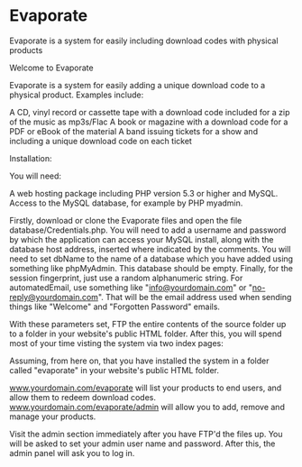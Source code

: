 # Evaporate
Evaporate is a system for easily including download codes with physical products

Welcome to Evaporate

Evaporate is a system for easily adding a unique download code to a physical product. Examples include:

A CD, vinyl record or cassette tape with a download code included for a zip of the music as mp3s/Flac
A book or magazine with a download code for a PDF or eBook of the material
A band issuing tickets for a show and including a unique download code on each ticket

Installation:

You will need:

A web hosting package including PHP version 5.3 or higher and MySQL.
Access to the MySQL database, for example by PHP myadmin.

Firstly, download or clone the Evaporate files and open the file database/Credentials.php. You will need to add
a username and password by which the application can access your MySQL install, along with the database host 
address, inserted where indicated by the comments. You will need to set dbName to the name of a database which 
you have added using something like phpMyAdmin. This database should be empty. Finally, for the session fingerprint, 
just use a random alphanumeric string. For automatedEmail, use something like "info@yourdomain.com" or 
"no-reply@yourdomain.com". That will be the email address used when sending things like "Welcome" and "Forgotten 
Password" emails.

With these parameters set, FTP the entire contents of the source folder up to a folder in your website's public
HTML folder. After this, you will spend most of your time visting the system via two index pages:

Assuming, from here on, that you have installed the system in a folder called "evaporate" in your website's public
HTML folder.

www.yourdomain.com/evaporate will list your products to end users, and allow them to redeem download codes.
www.yourdomain.com/evaporate/admin will allow you to add, remove and manage your products.

Visit the admin section immediately after you have FTP'd the files up. You will be asked to set your admin 
user name and password. After this, the admin panel will ask you to log in.